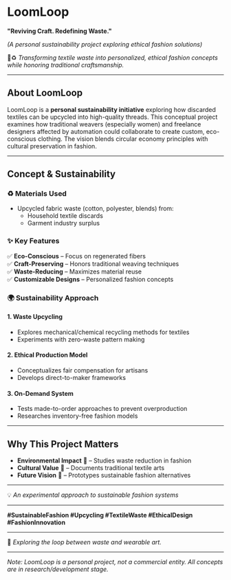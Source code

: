 # **LoomLoop**  
**"Reviving Craft. Redefining Waste."**  

*(A personal sustainability project exploring ethical fashion solutions)*  

🌿♻️ *Transforming textile waste into personalized, ethical fashion concepts while honoring traditional craftsmanship.*  

---

## **About LoomLoop**  
LoomLoop is a **personal sustainability initiative** exploring how discarded textiles can be upcycled into high-quality threads. This conceptual project examines how traditional weavers (especially women) and freelance designers affected by automation could collaborate to create custom, eco-conscious clothing. The vision blends circular economy principles with cultural preservation in fashion.  

---

## **Concept & Sustainability**  

### **♻️ Materials Used**  
- Upcycled fabric waste (cotton, polyester, blends) from:  
  - Household textile discards  
  - Garment industry surplus  

### **✨ Key Features**  
✅ **Eco-Conscious** – Focus on regenerated fibers  
✅ **Craft-Preserving** – Honors traditional weaving techniques  
✅ **Waste-Reducing** – Maximizes material reuse  
✅ **Customizable Designs** – Personalized fashion concepts  

### **🌍 Sustainability Approach**  
#### **1. Waste Upcycling**  
- Explores mechanical/chemical recycling methods for textiles  
- Experiments with zero-waste pattern making  

#### **2. Ethical Production Model**  
- Conceptualizes fair compensation for artisans  
- Develops direct-to-maker frameworks  

#### **3. On-Demand System**  
- Tests made-to-order approaches to prevent overproduction  
- Researches inventory-free fashion models  

---

## **Why This Project Matters**  
- **Environmental Impact** 🌱 – Studies waste reduction in fashion  
- **Cultural Value** 🧵 – Documents traditional textile arts  
- **Future Vision** 👗 – Prototypes sustainable fashion alternatives  

---

💡 *An experimental approach to sustainable fashion systems*  

--- 

**#SustainableFashion #Upcycling #TextileWaste #EthicalDesign #FashionInnovation**  

---
🧶 *Exploring the loop between waste and wearable art.*  

---

*Note: LoomLoop is a personal project, not a commercial entity. All concepts are in research/development stage.*  
